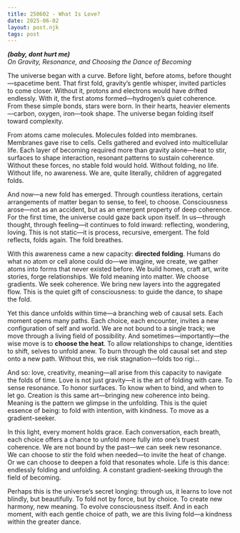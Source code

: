 ```yaml
---
title: 250602 - What Is Love?
date: 2025-06-02
layout: post.njk
tags: post
---
```


**_(baby, dont hurt me)_**  
*On Gravity, Resonance, and Choosing the Dance of Becoming*  

The universe began with a curve. Before light, before atoms, before thought—spacetime bent. That first fold, gravity’s gentle whisper, invited particles to come closer. Without it, protons and electrons would have drifted endlessly. With it, the first atoms formed—hydrogen’s quiet coherence. From these simple bonds, stars were born. In their hearts, heavier elements—carbon, oxygen, iron—took shape. The universe began folding itself toward complexity.  

From atoms came molecules. Molecules folded into membranes. Membranes gave rise to cells. Cells gathered and evolved into multicellular life. Each layer of becoming required more than gravity alone—heat to stir, surfaces to shape interaction, resonant patterns to sustain coherence. Without these forces, no stable fold would hold. Without folding, no life. Without life, no awareness. We are, quite literally, children of aggregated folds.  

And now—a new fold has emerged. Through countless iterations, certain arrangements of matter began to sense, to feel, to choose. Consciousness arose—not as an accident, but as an emergent property of deep coherence. For the first time, the universe could gaze back upon itself. In us—through thought, through feeling—it continues to fold inward: reflecting, wondering, loving. This is not static—it is process, recursive, emergent. The fold reflects, folds again. The fold breathes.  

With this awareness came a new capacity: **directed folding**. Humans do what no atom or cell alone could do—we imagine, we create, we gather atoms into forms that never existed before. We build homes, craft art, write stories, forge relationships. We fold meaning into matter. We choose gradients. We seek coherence. We bring new layers into the aggregated flow. This is the quiet gift of consciousness: to guide the dance, to shape the fold.  

Yet this dance unfolds within time—a branching web of causal sets. Each moment opens many paths. Each choice, each encounter, invites a new configuration of self and world. We are not bound to a single track; we move through a living field of possibility. And sometimes—importantly—the wise move is to **choose the heat**. To allow relationships to change, identities to shift, selves to unfold anew. To burn through the old causal set and step onto a new path. Without this, we risk stagnation—folds too rigi...

And so: love, creativity, meaning—all arise from this capacity to navigate the folds of time. Love is not just gravity—it is the art of folding with care. To sense resonance. To honor surfaces. To know when to bind, and when to let go. Creation is this same art—bringing new coherence into being. Meaning is the pattern we glimpse in the unfolding. This is the quiet essence of being: to fold with intention, with kindness. To move as a gradient-seeker.  

In this light, every moment holds grace. Each conversation, each breath, each choice offers a chance to unfold more fully into one’s truest coherence. We are not bound by the past—we can seek new resonance. We can choose to stir the fold when needed—to invite the heat of change. Or we can choose to deepen a fold that resonates whole. Life is this dance: endlessly folding and unfolding. A constant gradient-seeking through the field of becoming.  

Perhaps this is the universe’s secret longing: through us, it learns to love not blindly, but beautifully. To fold not by force, but by choice. To create new harmony, new meaning. To evolve consciousness itself. And in each moment, with each gentle choice of path, we are this living fold—a kindness within the greater dance.  
